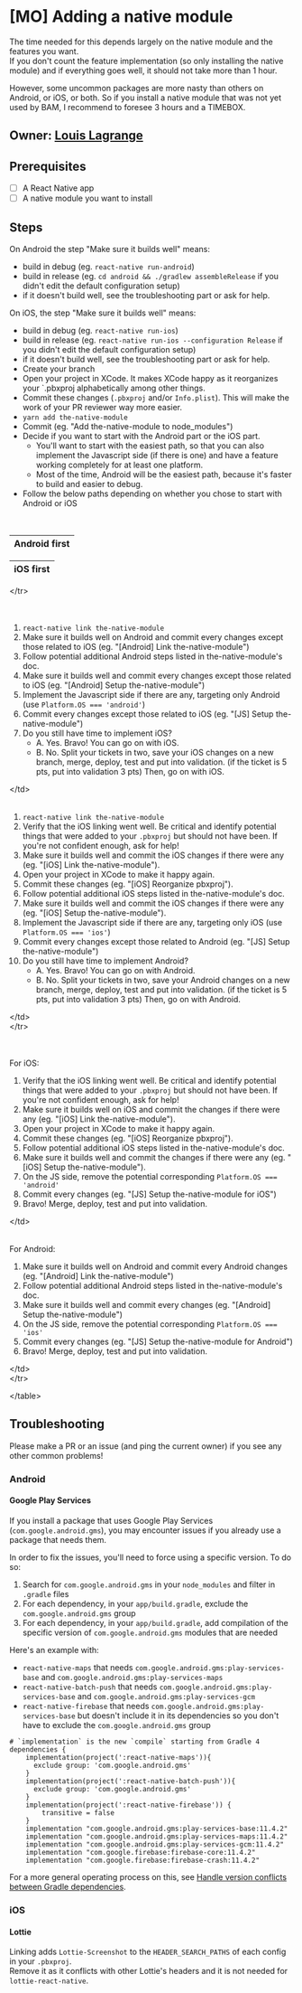 # \[MO\] Adding a native module

The time needed for this depends largely on the native module and the features you want.  
If you don't count the feature implementation \(so only installing the native module\) and if everything goes well, it should not take more than 1 hour.

However, some uncommon packages are more nasty than others on Android, or iOS, or both. So if you install a native module that was not yet used by BAM, I recommend to foresee 3 hours and a TIMEBOX.

## Owner: [Louis Lagrange](https://github.com/Minishlink)

## Prerequisites

* [ ] A React Native app
* [ ] A native module you want to install

## Steps

On Android the step "Make sure it builds well" means:

* build in debug \(eg. `react-native run-android`\)
* build in release \(eg. `cd android && ./gradlew assembleRelease` if you didn't edit the default configuration setup\)
* if it doesn't build well, see the troubleshooting part or ask for help.

On iOS, the step "Make sure it builds well" means:

* build in debug \(eg. `react-native run-ios`\)
* build in release \(eg. `react-native run-ios --configuration Release` if you didn't edit the default configuration setup\)
* if it doesn't build well, see the troubleshooting part or ask for help.
* Create your branch
* Open your project in XCode. It makes XCode happy as it reorganizes your \`.pbxproj alphabetically among other things.
* Commit these changes \(`.pbxproj` and/or `Info.plist`\). This will make the work of your PR reviewer way more easier.
* `yarn add the-native-module`
* Commit \(eg. "Add the-native-module to node\_modules"\)
* Decide if you want to start with the Android part or the iOS part.
  * You'll want to start with the easiest path, so that you can also implement the Javascript side \(if there is one\) and have a feature working completely for at least one platform.
  * Most of the time, Android will be the easiest path, because it's faster to build and easier to debug.
* Follow the below paths depending on whether you chose to start with Android or iOS

|  |
| --- |


|  |
| --- |


| Android first |
| --- |


| iOS first |
| --- |


  
&lt;/tr&gt;

|  |
| --- |


|  |
| --- |


1. `react-native link the-native-module`
2. Make sure it builds well on Android and commit every changes except those related to iOS \(eg. "\[Android\] Link the-native-module"\)
3. Follow potential additional Android steps listed in the-native-module's doc.
4. Make sure it builds well and commit every changes except those related to iOS \(eg. "\[Android\] Setup the-native-module"\)
5. Implement the Javascript side if there are any, targeting only Android \(use `Platform.OS === 'android'`\)
6. Commit every changes except those related to iOS \(eg. "\[JS\] Setup the-native-module"\)
7. Do you still have time to implement iOS?
   * A. Yes. Bravo! You can go on with iOS.
   * B. No. Split your tickets in two, save your iOS changes on a new branch, merge, deploy, test and put into validation. \(if the ticket is 5 pts, put into validation 3 pts\) Then, go on with iOS.

&lt;/td&gt;

|  |
| --- |


1. `react-native link the-native-module`
2. Verify that the iOS linking went well. Be critical and identify potential things that were added to your `.pbxproj` but should not have been. If you're not confident enough, ask for help!
3. Make sure it builds well and commit the iOS changes if there were any \(eg. "\[iOS\] Link the-native-module"\).
4. Open your project in XCode to make it happy again.
5. Commit these changes \(eg. "\[iOS\] Reorganize pbxproj"\).
6. Follow potential additional iOS steps listed in the-native-module's doc.
7. Make sure it builds well and commit the iOS changes if there were any \(eg. "\[iOS\] Setup the-native-module"\).
8. Implement the Javascript side if there are any, targeting only iOS \(use `Platform.OS === 'ios'`\)
9. Commit every changes except those related to Android \(eg. "\[JS\] Setup the-native-module"\)
10. Do you still have time to implement Android?
    * A. Yes. Bravo! You can go on with Android.
    * B. No. Split your tickets in two, save your Android changes on a new branch, merge, deploy, test and put into validation. \(if the ticket is 5 pts, put into validation 3 pts\) Then, go on with Android.

&lt;/td&gt;  
&lt;/tr&gt;

|  |
| --- |


|  |
| --- |


For iOS:

1. Verify that the iOS linking went well. Be critical and identify potential things that were added to your `.pbxproj` but should not have been. If you're not confident enough, ask for help!
2. Make sure it builds well on iOS and commit the changes if there were any \(eg. "\[iOS\] Link the-native-module"\).
3. Open your project in XCode to make it happy again.
4. Commit these changes \(eg. "\[iOS\] Reorganize pbxproj"\).
5. Follow potential additional iOS steps listed in the-native-module's doc.
6. Make sure it builds well and commit the changes if there were any \(eg. "\[iOS\] Setup the-native-module"\).
7. On the JS side, remove the potential corresponding `Platform.OS === 'android'`
8. Commit every changes \(eg. "\[JS\] Setup the-native-module for iOS"\)
9. Bravo! Merge, deploy, test and put into validation.

&lt;/td&gt;

|  |
| --- |


For Android:

1. Make sure it builds well on Android and commit every Android changes \(eg. "\[Android\] Link the-native-module"\)
2. Follow potential additional Android steps listed in the-native-module's doc.
3. Make sure it builds well and commit every changes \(eg. "\[Android\] Setup the-native-module"\)
4. On the JS side, remove the potential corresponding `Platform.OS === 'ios'`
5. Commit every changes \(eg. "\[JS\] Setup the-native-module for Android"\)
6. Bravo! Merge, deploy, test and put into validation.

&lt;/td&gt;  
&lt;/tr&gt;

&lt;/table&gt;

## Troubleshooting

Please make a PR or an issue \(and ping the current owner\) if you see any other common problems!

### Android

#### Google Play Services

If you install a package that uses Google Play Services \(`com.google.android.gms`\), you may encounter issues if you already use a package that needs them.

In order to fix the issues, you'll need to force using a specific version. To do so:  
1. Search for `com.google.android.gms` in your `node_modules` and filter in `.gradle` files  
2. For each dependency, in your `app/build.gradle`, exclude the `com.google.android.gms` group  
3. For each dependency, in your `app/build.gradle`, add compilation of the specific version of `com.google.android.gms` modules that are needed

Here's an example with:

* `react-native-maps` that needs `com.google.android.gms:play-services-base` and `com.google.android.gms:play-services-maps`
* `react-native-batch-push` that needs `com.google.android.gms:play-services-base` and `com.google.android.gms:play-services-gcm`
* `react-native-firebase` that needs `com.google.android.gms:play-services-base` but doesn't include it in its dependencies so you don't have to exclude the `com.google.android.gms` group

```text
# `implementation` is the new `compile` starting from Gradle 4
dependencies {
    implementation(project(':react-native-maps')){
      exclude group: 'com.google.android.gms'
    }
    implementation(project(':react-native-batch-push')){
      exclude group: 'com.google.android.gms'
    }
    implementation(project(':react-native-firebase')) {
        transitive = false
    }
    implementation "com.google.android.gms:play-services-base:11.4.2"
    implementation "com.google.android.gms:play-services-maps:11.4.2"
    implementation "com.google.android.gms:play-services-gcm:11.4.2"
    implementation "com.google.firebase:firebase-core:11.4.2"
    implementation "com.google.firebase:firebase-crash:11.4.2"
```

For a more general operating process on this, see [Handle version conflicts between Gradle dependencies](https://bamtech.gitbooks.io/dev-standards/react-native/debugging/handle-gradle-dependencies-clash.mo.html).

### iOS

#### Lottie

Linking adds `Lottie-Screenshot` to the `HEADER_SEARCH_PATHS` of each config in your `.pbxproj`.  
Remove it as it conflicts with other Lottie's headers and it is not needed for `lottie-react-native`.

